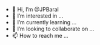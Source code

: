 - 👋 Hi, I’m @JPBaral
- 👀 I’m interested in ...
- 🌱 I’m currently learning ...
- 💞️ I’m looking to collaborate on ...
- 📫 How to reach me ...

<!---
JPBaral/JPBaral is a ✨ special ✨ repository because its `README.md` (this file) appears on your GitHub profile.
You can click the Preview link to take a look at your changes.
--->
